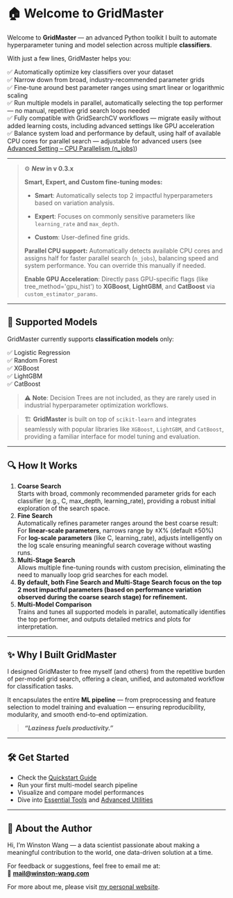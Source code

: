 # 🏠 **Welcome to GridMaster**

Welcome to **GridMaster** — an advanced Python toolkit I built to automate hyperparameter tuning and model selection across multiple **classifiers**.

With just a few lines, GridMaster helps you:

✅ Automatically optimize key classifiers over your dataset  
✅ Narrow down from broad, industry-recommended parameter grids  
✅ Fine-tune around best parameter ranges using smart linear or logarithmic scaling  
✅ Run multiple models in parallel, automatically selecting the top performer — no manual, repetitive grid search loops needed  
✅ Fully compatible with GridSearchCV workflows — migrate easily without added learning costs, including advanced settings like GPU acceleration  
✅ Balance system load and performance by default, using half of available CPU cores for parallel search — adjustable for advanced users (see [Advanced Setting – CPU Parallelism (n_jobs)](/en/main/api/advanced_api/#advanced-setting-cpu-parallelism-n_jobs))

---

>  ⚙️ ***New* in v 0.3.x**  
>
> **Smart, Expert, and Custom fine-tuning modes:**  
>
> - **Smart**: Automatically selects top 2 impactful hyperparameters based on variation analysis.
>
> - **Expert**: Focuses on commonly sensitive parameters like `learning_rate` and `max_depth`.
>
> - **Custom**: User-defined fine grids. 
>
> **Parallel CPU support:** Automatically detects available CPU cores and assigns half for faster parallel search (`n_jobs`), balancing speed and system performance. You can override this manually if needed.
>
> **Enable GPU Acceleration**: Directly pass GPU-specific flags (like tree_method='gpu_hist') to **XGBoost**, **LightGBM**, and **CatBoost** via `custom_estimator_params`.

---

## 🚀 Supported Models

GridMaster currently supports **classification models** only:  

✅ Logistic Regression  
✅ Random Forest  
✅ XGBoost  
✅ LightGBM  
✅ CatBoost  

> ⚠️ **Note**: Decision Trees are not included, as they are rarely used in industrial hyperparameter optimization workflows.

> 🏗️ **GridMaster** is built on top of `scikit-learn` and integrates seamlessly with popular libraries like `XGBoost`, `LightGBM`, and `CatBoost`, providing a familiar interface for model tuning and evaluation.

---

## 🔍 How It Works

1. **Coarse Search**  
    Starts with broad, commonly recommended parameter grids for each classifier (e.g., C, max_depth, learning_rate), providing a robust initial exploration of the search space.
2. **Fine Search**  
    Automatically refines parameter ranges around the best coarse result:  
    For **linear-scale parameters**, narrows range by ±X% (default ±50%)  
    For **log-scale parameters** (like C, learning_rate), adjusts intelligently on the log scale ensuring meaningful search coverage without wasting runs.
3. **Multi-Stage Search**  
    Allows multiple fine-tuning rounds with custom precision, eliminating the need to manually loop grid searches for each model.
4. **By default, both Fine Search and Multi-Stage Search focus on the top 2 most impactful parameters (based on performance variation observed during the coarse search stage) for refinement.**
5. **Multi-Model Comparison**  
    Trains and tunes all supported models in parallel, automatically identifies the top performer, and outputs detailed metrics and plots for interpretation.

---

## ✨ Why I Built GridMaster

I designed GridMaster to free myself (and others) from the repetitive burden of per-model grid search, offering a clean, unified, and automated workflow for classification tasks.  

It encapsulates the entire **ML pipeline** — from preprocessing and feature selection to model training and evaluation — ensuring reproducibility, modularity, and smooth end-to-end optimization.

> **_“Laziness fuels productivity.”_**

---

## 🛠️ Get Started

- Check the [Quickstart Guide](usage.md)  
- Run your first multi-model search pipeline  
- Visualize and compare model performances  
- Dive into [Essential Tools](api/core_api.md) and [Advanced Utilities](api/advanced_api.md)  

---

## 📇 About the Author

Hi, I’m Winston Wang — a data scientist passionate about making a meaningful contribution to the world, one data-driven solution at a time.

For feedback or suggestions, feel free to email me at:  
📧 **mail@winston-wang.com**

For more about me, please visit [my personal website](https://winston-wang.com).
